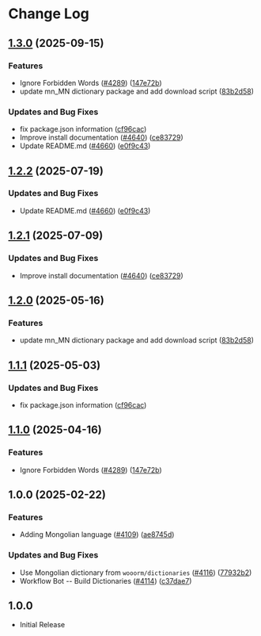 # Change Log

## [1.3.0](https://github.com/Omcsesz/cspell-dicts/compare/@cspell/dict-mn-mn@1.2.2...@cspell/dict-mn-mn@1.3.0) (2025-09-15)


### Features

* Ignore Forbidden Words ([#4289](https://github.com/Omcsesz/cspell-dicts/issues/4289)) ([147e72b](https://github.com/Omcsesz/cspell-dicts/commit/147e72b3a2acbf54013fc46f36f18cb17b8d6ba7))
* update mn_MN dictionary package and add download script ([83b2d58](https://github.com/Omcsesz/cspell-dicts/commit/83b2d583166512b05c572f92b28ad05e1843ba84))


### Updates and Bug Fixes

* fix package.json information ([cf96cac](https://github.com/Omcsesz/cspell-dicts/commit/cf96cace738432c4fb006460f5ca0f1b79e38a8b))
* Improve install documentation ([#4640](https://github.com/Omcsesz/cspell-dicts/issues/4640)) ([ce83729](https://github.com/Omcsesz/cspell-dicts/commit/ce837295163125b6ff57494d9de1609edc6204e6))
* Update README.md ([#4660](https://github.com/Omcsesz/cspell-dicts/issues/4660)) ([e0f9c43](https://github.com/Omcsesz/cspell-dicts/commit/e0f9c43f2dc0170a118dfe3a5008d3cf017e36ce))

## [1.2.2](https://github.com/streetsidesoftware/cspell-dicts/compare/@cspell/dict-mn-mn@1.2.1...@cspell/dict-mn-mn@1.2.2) (2025-07-19)


### Updates and Bug Fixes

* Update README.md ([#4660](https://github.com/streetsidesoftware/cspell-dicts/issues/4660)) ([e0f9c43](https://github.com/streetsidesoftware/cspell-dicts/commit/e0f9c43f2dc0170a118dfe3a5008d3cf017e36ce))

## [1.2.1](https://github.com/streetsidesoftware/cspell-dicts/compare/@cspell/dict-mn-mn@1.2.0...@cspell/dict-mn-mn@1.2.1) (2025-07-09)


### Updates and Bug Fixes

* Improve install documentation ([#4640](https://github.com/streetsidesoftware/cspell-dicts/issues/4640)) ([ce83729](https://github.com/streetsidesoftware/cspell-dicts/commit/ce837295163125b6ff57494d9de1609edc6204e6))

## [1.2.0](https://github.com/streetsidesoftware/cspell-dicts/compare/@cspell/dict-mn-mn@1.1.1...@cspell/dict-mn-mn@1.2.0) (2025-05-16)


### Features

* update mn_MN dictionary package and add download script ([83b2d58](https://github.com/streetsidesoftware/cspell-dicts/commit/83b2d583166512b05c572f92b28ad05e1843ba84))

## [1.1.1](https://github.com/streetsidesoftware/cspell-dicts/compare/@cspell/dict-mn-mn@1.1.0...@cspell/dict-mn-mn@1.1.1) (2025-05-03)


### Updates and Bug Fixes

* fix package.json information ([cf96cac](https://github.com/streetsidesoftware/cspell-dicts/commit/cf96cace738432c4fb006460f5ca0f1b79e38a8b))

## [1.1.0](https://github.com/streetsidesoftware/cspell-dicts/compare/@cspell/dict-mn-mn@1.0.0...@cspell/dict-mn-mn@1.1.0) (2025-04-16)


### Features

* Ignore Forbidden Words ([#4289](https://github.com/streetsidesoftware/cspell-dicts/issues/4289)) ([147e72b](https://github.com/streetsidesoftware/cspell-dicts/commit/147e72b3a2acbf54013fc46f36f18cb17b8d6ba7))

## 1.0.0 (2025-02-22)


### Features

* Adding Mongolian language ([#4109](https://github.com/streetsidesoftware/cspell-dicts/issues/4109)) ([ae8745d](https://github.com/streetsidesoftware/cspell-dicts/commit/ae8745deab0a57a45e59cbd32373113809710982))


### Updates and Bug Fixes

* Use Mongolian dictionary from `wooorm/dictionaries` ([#4116](https://github.com/streetsidesoftware/cspell-dicts/issues/4116)) ([77932b2](https://github.com/streetsidesoftware/cspell-dicts/commit/77932b27b40283862aa04f5df7bd269492a3c46f))
* Workflow Bot -- Build Dictionaries ([#4114](https://github.com/streetsidesoftware/cspell-dicts/issues/4114)) ([c37dae7](https://github.com/streetsidesoftware/cspell-dicts/commit/c37dae7d20b8448ff92361dd72f65c10701be616))

## 1.0.0

- Initial Release
